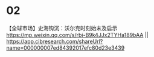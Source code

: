 
# 02

【全球市场】史海钩沉：沃尔克时刻始末及启示 https://mp.weixin.qq.com/s/rbi-B9k4JJx2TYHa189bAA || https://app.cibresearch.com/shareUrl?name=000000007ed84392017efc80d23e3439
